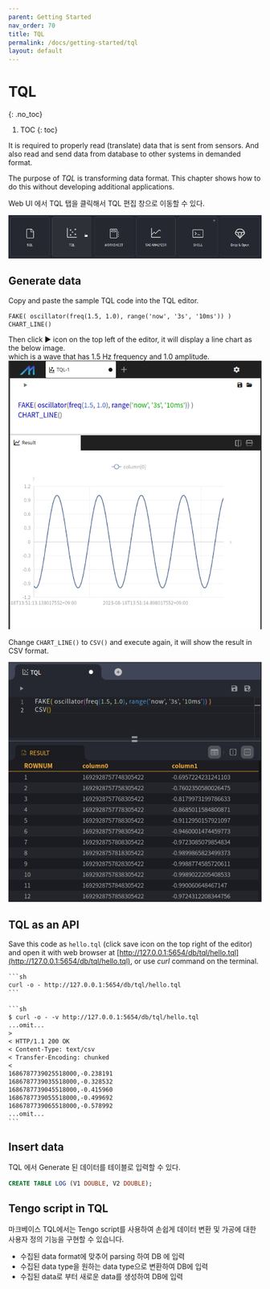 ```yaml
---
parent: Getting Started
nav_order: 70
title: TQL
permalink: /docs/getting-started/tql
layout: default
---
```


# TQL
{: .no_toc}

1. TOC
{: toc}

It is required to properly read (translate) data that is sent from sensors.
And also read and send data from database to other systems in demanded format.

The purpose of *TQL* is transforming data format.
This chapter shows how to do this without developing additional applications.

Web UI 에서 TQL 탭을 클릭해서 TQL 편집 창으로 이동할 수 있다.

![web-tql](/assets/img/web-tql-pick.png)

## Generate data

Copy and paste the sample TQL code into the TQL editor.

```
FAKE( oscillator(freq(1.5, 1.0), range('now', '3s', '10ms')) )
CHART_LINE()
```

Then click ▶︎ icon on the top left of the editor, it will display a line chart as the below image. <br/>
which is a wave that has 1.5 Hz frequency and 1.0 amplitude.
![web-tql-chart](/assets/img/web-tql-chart.png)

Change `CHART_LINE()` to `CSV()` and execute again, it will show the result in CSV format.

![web-tql-csv](/assets/img/web-tql-csv.png)

## TQL as an API

Save this code as `hello.tql` (click save icon on the top right of the editor) and open it with web browser at [http://127.0.0.1:5654/db/tql/hello.tql](http://127.0.0.1:5654/db/tql/hello.tql), or use *curl* command on the terminal.

    ```sh
    curl -o - http://127.0.0.1:5654/db/tql/hello.tql
    ```

    ```sh
    $ curl -o - -v http://127.0.0.1:5654/db/tql/hello.tql
    ...omit...
    >
    < HTTP/1.1 200 OK
    < Content-Type: text/csv
    < Transfer-Encoding: chunked
    <
    1686787739025518000,-0.238191
    1686787739035518000,-0.328532
    1686787739045518000,-0.415960
    1686787739055518000,-0.499692
    1686787739065518000,-0.578992
    ...omit...
    ```

## Insert data

TQL 에서 Generate 된 데이터를 테이블로 입력할 수 있다.

```sql
CREATE TABLE LOG (V1 DOUBLE, V2 DOUBLE);
```


## Tengo script in TQL

마크베이스 TQL에서는 Tengo script를 사용하여 손쉽게 데이터 변환 및 가공에 대한 사용자 정의 기능을 구현할 수 있습니다.
- 수집된 data format에 맞추어 parsing 하여 DB 에 입력
- 수집된 data type을 원하는 data type으로 변환하여 DB에 입력
- 수집된 data로 부터 새로운 data를 생성하여 DB에 입력
  

